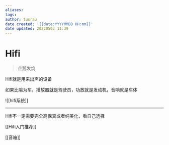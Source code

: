 ```yaml
---
aliases: 
tags:
author: tusrau
date created: '{{date:YYYYMMDD HH:mm}}'
date updated: 20220503 11:39
---
```


# Hifi
>企鹅发烧

Hifi就是用来出声的设备

如果比喻为车，播放器就是驾驶员，功放就是发动机，音响就是车体


![[hifi系统]]

---

Hifi不一定需要完全高保真或者纯美化，看自己选择

[[Hifi入门推荐]]

[[音箱]]
